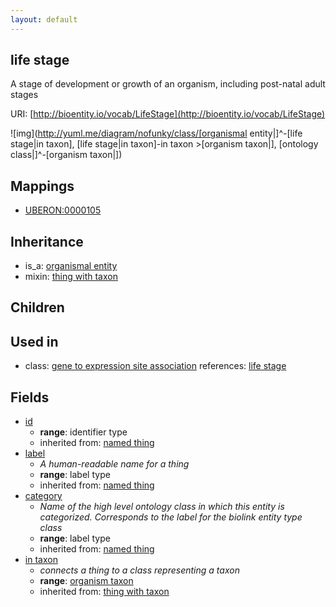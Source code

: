 ```yaml
---
layout: default
---
```


## life stage


A stage of development or growth of an organism, including post-natal adult stages

URI: [http://bioentity.io/vocab/LifeStage](http://bioentity.io/vocab/LifeStage)


![img](http://yuml.me/diagram/nofunky/class/[organismal entity|]^-[life stage|in taxon], [life stage|in taxon]-in taxon >[organism taxon|], [ontology class|]^-[organism taxon|])
## Mappings

 * [UBERON:0000105](http://purl.obolibrary.org/obo/UBERON_0000105)

## Inheritance

 *  is_a: [organismal entity](OrganismalEntity.html)
 *  mixin: [thing with taxon](ThingWithTaxon.html)

## Children


## Used in

 *  class: [gene to expression site association](GeneToExpressionSiteAssociation.html) references: [life stage](LifeStage.html)

## Fields

 * [id](id.html)
    * __range__: identifier type
    * inherited from: [named thing](NamedThing.html)
 * [label](label.html)
    * _A human-readable name for a thing_
    * __range__: label type
    * inherited from: [named thing](NamedThing.html)
 * [category](category.html)
    * _Name of the high level ontology class in which this entity is categorized. Corresponds to the label for the biolink entity type class_
    * __range__: label type
    * inherited from: [named thing](NamedThing.html)
 * [in taxon](in_taxon.html)
    * _connects a thing to a class representing a taxon_
    * __range__: [organism taxon](OrganismTaxon.html)
    * inherited from: [thing with taxon](ThingWithTaxon.html)
